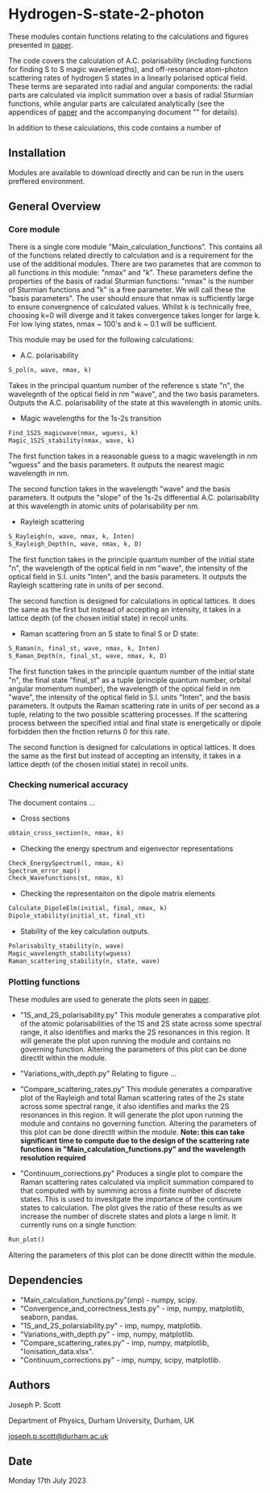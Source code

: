 # Hydrogen-S-state-2-photon
These modules contain functions relating to the calculations and figures presented in [paper](). 

The code covers the calculation of A.C. polarisability (including functions for finding S to S magic wavelenegths), and off-resonance atom-photon scattering rates of hydrogen S states in a linearly polarised optical field. These terms are separated into radial and angular components: the radial parts are calculated via implicit summation over a basis of radial Sturmian functions, while angular parts are calculated analytically (see the appendices of [paper]() and the accompanying document "" for details).

In addition to these calculations, this code contains a number of 

## Installation

Modules are available to download directly and can be run in the users preffered environment.

## General Overview

### Core module
There is a single core module "Main_calculation_functions". This contains all of the functions related directly to calculation and is a requirement for the use of the additional modules. There are two parametes that are common to all functions in this module: "nmax" and "k". These parameters define the properties of the basis of radial Sturmian functions: "nmax" is the number of Sturmian functions and "k" is a free parameter. We will call these the "basis parameters". 
The user should ensure that nmax is sufficiently large to ensure convergnence of calculated values. Whilst k is technically free, choosing k=0 will diverge and it takes convergence takes longer for large k. For low lying states, nmax ~ 100's and k ~ 0.1 will be sufficient.


This module may be used for the following calculations:
- A.C. polarisability
```python
S_pol(n, wave, nmax, k)
``` 
Takes in the principal quantum number of the reference s state "n", the wavelegnth of the optical field in nm "wave", and the two basis parameters. Outputs the A.C. polarisability of the state at this wavelength in atomic units.
- Magic wavelengths for the 1s-2s transition
```python
Find_1S2S_magicwave(nmax, wguess, k)
Magic_1S2S_stability(nmax, wave, k)
```
The first function takes in a reasonable guess to a magic wavelength in nm "wguess" and the basis parameters. It outputs the nearest magic wavelength in nm.

The second function takes in the wavelength "wave" and the basis parameters. It outputs the "slope" of the 1s-2s differential A.C. polarisability at this wavelength in atomic units of polarisability per nm.
- Rayleigh scattering
```python
S_Rayleigh(n, wave, nmax, k, Inten)
S_Rayleigh_Depth(n, wave, nmax, k, D)
```
The first function takes in the principle quantum number of the initial state "n", the wavelength of the optical field in nm "wave", the intensity of the optical field in S.I. units "Inten", and the basis parameters. It outputs the Rayleigh scattering rate in units of per second. 

The second function is designed for calculations in optical lattices. It does the same as the first but instead of accepting an intensity, it takes in a lattice depth (of the chosen initial state) in recoil units.

- Raman scattering from an S state to final S or D state:
```python
S_Raman(n, final_st, wave, nmax, k, Inten)
S_Raman_Depth(n, final_st, wave, nmax, k, D)
```
The first function takes in the principle quantum number of the initial state "n", the final state "final_st" as a tuple (principle quantum number, orbital angular momentum number), the wavelength of the optical field in nm "wave", the intensity of the optical field in S.I. units "Inten", and the basis parameters. It outputs the Raman scattering rate in units of per second as a tuple, relating to the two possible scattering processes. If the scattering process between the specified intial and final state is energetically or dipole forbidden then the fnction returns 0 for this rate.

The second function is designed for calculations in optical lattices. It does the same as the first but instead of accepting an intensity, it takes in a lattice depth (of the chosen initial state) in recoil units.

### Checking numerical accuracy
The document contains ...

- Cross sections
```python
obtain_cross_section(n, nmax, k)
```
- Checking the energy spectrum and eigenvector representations
```python
Check_EnergySpectrum(l, nmax, k)
Spectrum_error_map()
Check_Wavefunctions(st, nmax, k)
```
- Checking the representaiton on the dipole matrix elements
```python
Calculate_DipoleElm(initial, final, nmax, k)
Dipole_stability(initial_st, final_st)
```
- Stability of the key calculation outputs.
```python
Polarisabilty_stability(n, wave)
Magic_wavelength_stability(wguess)
Raman_scattering_stability(n, state, wave)
```



### Plotting functions
These modules are used to generate the plots seen in [paper]().

- "1S_and_2S_polarisability.py"
This module generates a comparative plot of the atomic polarisabilities of the 1S and 2S state across some spectral range, it also identifies and marks the 2S resonances in this region. It will generate the plot upon running the module and contains no governing function. Altering the parameters of this plot can be done directlt within the module.

- "Variations_with_depth.py"
Relating to figure ...

- "Compare_scattering_rates.py"
This module generates a comparative plot of the Rayleigh and total Raman scattering rates of the 2s state across some spectral range, it also identifies and marks the 2S resonances in this region. It will generate the plot upon running the module and contains no governing function. Altering the parameters of this plot can be done directlt within the module.
**Note: this can take significant time to compute due to the design of the scattering rate functions in "Main_calculation_functions.py" and the wavelength resolution required**

- "Continuum_corrections.py"
Produces a single plot to compare the Raman scattering rates calculated via implicit summation compared to that computed with by summing across a finite number of discrete states. This is used to invesitgate the importance of the continuum states to calculation. The plot gives the ratio of these results as we increase the number of discrete states and plots a large n limit. It currently runs on a single function:
```python
Run_plot()
```
Altering the parameters of this plot can be done directlt within the module.

## Dependencies
- "Main_calculation_functions.py"(imp) - numpy, scipy.
- "Convergence_and_correctness_tests.py" - imp, numpy, matplotlib, seaborn, pandas.
- "1S_and_2S_polarsiability.py" - imp, numpy, matplotlib.
- "Variations_with_depth.py" - imp, numpy, matplotlib.
- "Compare_scattering_rates.py" - imp, numpy, matplotlib, "Ionisation_data.xlsx".
- "Continuum_corrections.py" - imp, numpy, scipy, matplotlib.

## Authors
Joseph P. Scott

Department of Physics, Durham University, Durham, UK

joseph.p.scott@durham.ac.uk

## Date
Monday 17th July 2023

